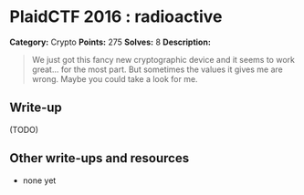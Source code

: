 # PlaidCTF 2016 : radioactive

**Category:** Crypto
**Points:** 275
**Solves:** 8
**Description:**

> We just got this fancy new cryptographic device and it seems to work great… for the most part. But sometimes the values it gives me are wrong. Maybe you could take a look for me.

## Write-up

(TODO)

## Other write-ups and resources

* none yet
